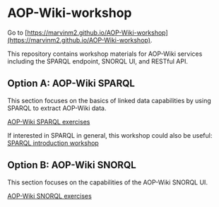 # AOP-Wiki-workshop

Go to [https://marvinm2.github.io/AOP-Wiki-workshop](https://marvinm2.github.io/AOP-Wiki-workshop).

This repository contains workshop materials for AOP-Wiki services including the SPARQL endpoint, SNORQL UI, and RESTful API.

## Option A: AOP-Wiki SPARQL
This section focuses on the basics of linked data capabilities by using SPARQL to extract AOP-Wiki data. 

[AOP-Wiki SPARQL exercises](AOP-Wiki-SPARQL.md)

If interested in SPARQL in general, this workshop could also be useful: [SPARQL introduction workshop](https://bigcat-um.github.io/SPARQLTutorialBioSB2019/)

## Option B: AOP-Wiki SNORQL
This section focuses on the capabilities of the AOP-Wiki SNORQL UI.

[AOP-Wiki SNORQL exercises](AOP-Wiki-SNORQL.md)